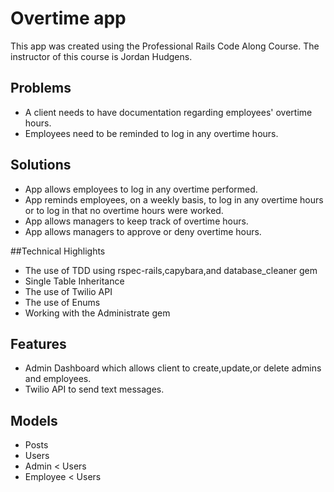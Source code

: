 # Overtime app

This app was created using the Professional Rails Code Along Course. The instructor of this course is Jordan Hudgens.

## Problems
- A client needs to have documentation regarding employees' overtime hours. 
- Employees need to be reminded to log in any overtime hours.

## Solutions
- App allows employees to log in any overtime performed.
- App reminds employees, on a weekly basis, to log in any overtime hours or to log in that no overtime hours were worked.
- App allows managers to keep track of overtime hours.
- App allows managers to approve or deny overtime hours.

##Technical Highlights
- The use of TDD using rspec-rails,capybara,and database_cleaner gem
- Single Table Inheritance
- The use of Twilio API
- The use of Enums 
- Working with the Administrate gem

## Features
- Admin Dashboard which allows client to create,update,or delete admins and employees.
- Twilio API to send text messages.

## Models 
- Posts 
- Users
- Admin < Users
- Employee < Users